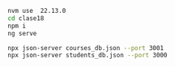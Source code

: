 ```bash
nvm use  22.13.0
cd clase18
npm i
ng serve
```
```bash
npx json-server courses_db.json --port 3001
npx json-server students_db.json --port 3000
```
